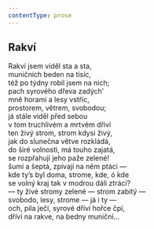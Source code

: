 ```yaml
---
contentType: prose
---
```


## Rakví

Rakví jsem viděl sta a sta,  
muničních beden na tisíc,  
též po týdny robil jsem na nich;  
pach syrového dřeva zadých’  
mně horami a lesy vstříc,  
prostorem, větrem, svobodou;  
já stále viděl před sebou  
v tom truchlivém a mrtvém dříví  
ten živý strom, strom kdysi živý,  
jak do slunečna větve rozkládá,  
do širé volnosti, má touho zajatá,  
se rozpřahují jeho paže zelené!  
šumí a šeptá, zpívají na něm ptáci —  
kde ty’s byl doma, strome, kde, ó kde  
se volný kraj tak v modrou dáli ztrácí?  
— ty živé stromy zelené — strom zabitý —  
svobodo, lesy, strome — já i ty —  
och, pila ječí, syrové dříví hořce čpí,  
dříví na rakve, na bedny muniční…
